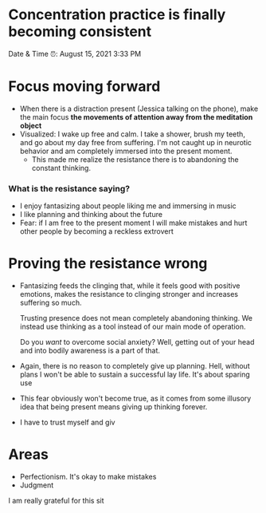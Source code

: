 # Concentration practice is finally becoming consistent

Date & Time ⏰: August 15, 2021 3:33 PM

# Focus moving forward

- When there is a distraction present (Jessica talking on the phone), make the main focus **the movements of attention away from the meditation object**
- Visualized: I wake up free and calm. I take a shower, brush my teeth,  and go about my day free from suffering. I'm not caught up in neurotic behavior and am completely immersed into the present moment.
    - This made me realize the resistance there is to abandoning the constant thinking.
    

### What is the resistance saying?

- I enjoy fantasizing about people liking me and immersing in music
- I like planning and thinking about the future
- Fear: if I am free to the present moment I will make mistakes and hurt other people by becoming a reckless extrovert

# Proving the resistance wrong

- Fantasizing feeds the clinging that, while it feels good with positive emotions, makes the resistance to clinging stronger and increases suffering so much.
    
    Trusting presence does not mean completely abandoning thinking. We instead use thinking as a tool instead of our main mode of operation. 
    
    Do you *want* to overcome social anxiety? Well, getting out of your head and into bodily awareness is a part of that.
    
- Again, there is no reason to completely give up planning. Hell, without plans I won't be able to sustain a successful lay life. It's about sparing use
- This fear obviously won't become true, as it comes from some illusory idea that being present means giving up thinking forever.
- I have to trust myself and giv

# Areas

- Perfectionism. It's okay to make mistakes
- Judgment

I am really grateful for this sit